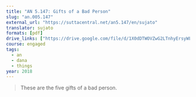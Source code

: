 ```yaml
---
title: "AN 5.147: Gifts of a Bad Person"
slug: "an.005.147"
external_url: "https://suttacentral.net/an5.147/en/sujato"
translator: sujato
formats: [pdf]
drive_links: ["https://drive.google.com/file/d/1X0dDTWOVZwG2LTnhyErsyWLm5LHEoCXk/view?usp=drivesdk"]
course: engaged
tags:
  - an
  - dana
  - things
year: 2018
---
```


> These are the five gifts of a bad person.
